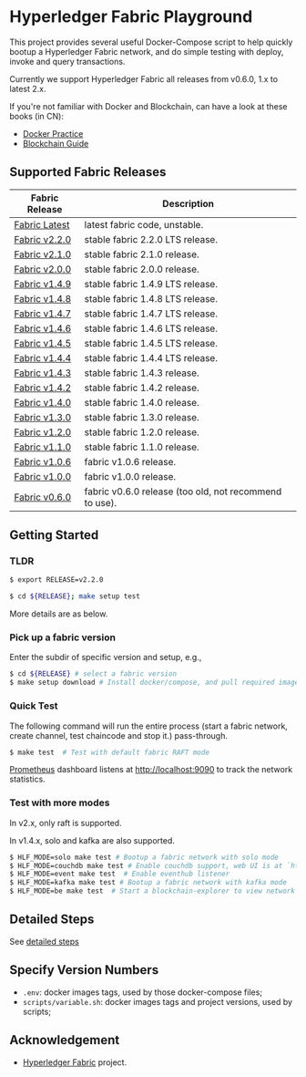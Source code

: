 # Hyperledger Fabric Playground

This project provides several useful Docker-Compose script to help quickly bootup a Hyperledger Fabric network, and do simple testing with deploy, invoke and query transactions.

Currently we support Hyperledger Fabric all releases from v0.6.0, 1.x to latest 2.x.

If you're not familiar with Docker and Blockchain, can have a look at these books (in CN):

* [Docker Practice](https://github.com/yeasy/docker_practice)
* [Blockchain Guide](https://github.com/yeasy/blockchain_guide)

## Supported Fabric Releases

Fabric Release | Description
--- | ---
[Fabric Latest](latest/) | latest fabric code, unstable.
[Fabric v2.2.0](v2.0.0/) | stable fabric 2.2.0 LTS release.
[Fabric v2.1.0](v2.0.0/) | stable fabric 2.1.0 release.
[Fabric v2.0.0](v2.0.0/) | stable fabric 2.0.0 release.
[Fabric v1.4.9](v1.4.9/) | stable fabric 1.4.9 LTS release.
[Fabric v1.4.8](v1.4.8/) | stable fabric 1.4.8 LTS release.
[Fabric v1.4.7](v1.4.7/) | stable fabric 1.4.7 LTS release.
[Fabric v1.4.6](v1.4.6/) | stable fabric 1.4.6 LTS release.
[Fabric v1.4.5](v1.4.5/) | stable fabric 1.4.5 LTS release.
[Fabric v1.4.4](v1.4.4/) | stable fabric 1.4.4 LTS release.
[Fabric v1.4.3](v1.4.3/) | stable fabric 1.4.3 release.
[Fabric v1.4.2](v1.4.2/) | stable fabric 1.4.2 release.
[Fabric v1.4.0](v1.4.0/) | stable fabric 1.4.0 release.
[Fabric v1.3.0](v1.3.0/) | stable fabric 1.3.0 release.
[Fabric v1.2.0](v1.2.0/) | stable fabric 1.2.0 release.
[Fabric v1.1.0](v1.1.0/) | stable fabric 1.1.0 release.
[Fabric v1.0.6](v1.0.6/) | fabric v1.0.6 release.
[Fabric v1.0.0](v1.0.0/) | fabric v1.0.0 release.
[Fabric v0.6.0](v0.6.0/) | fabric v0.6.0 release (too old, not recommend to use).

## Getting Started

### TLDR

```bash
$ export RELEASE=v2.2.0
```

```bash
$ cd ${RELEASE}; make setup test
```

More details are as below.

### Pick up a fabric version

Enter the subdir of specific version and setup, e.g.,

```bash
$ cd ${RELEASE} # select a fabric version
$ make setup download # Install docker/compose, and pull required images
```

### Quick Test

The following command will run the entire process (start a fabric network, create channel, test chaincode and stop it.) pass-through.

```bash
$ make test  # Test with default fabric RAFT mode
```

[Prometheus](https://prometheus.io) dashboard listens at [http://localhost:9090](http://localhost:9090) to track the network statistics.

### Test with more modes

In v2.x, only raft is supported.

In v1.4.x, solo and kafka are also supported.

```bash
$ HLF_MODE=solo make test # Bootup a fabric network with solo mode
$ HLF_MODE=couchdb make test # Enable couchdb support, web UI is at `http://localhost:5984/_utils`
$ HLF_MODE=event make test  # Enable eventhub listener
$ HLF_MODE=kafka make test # Bootup a fabric network with kafka mode
$ HLF_MODE=be make test  # Start a blockchain-explorer to view network info
```

## Detailed Steps

See [detailed steps](docs/steps.md)

## Specify Version Numbers

* `.env`: docker images tags, used by those docker-compose files;
* `scripts/variable.sh`: docker images tags and project versions, used by scripts;

## Acknowledgement

* [Hyperledger Fabric](https://github.com/hyperledger/fabric/) project.
